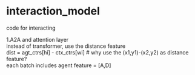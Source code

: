 # interaction_model
code for interacting  
  
1.A2A and attention layer  
  instead of transformer, use the distance feature  
  dist = agt_ctrs[hi] - ctx_ctrs[wi] # why use the (x1,y1)-(x2,y2) as distance feature?  
  each batch includes agent feature = [A,D]  
